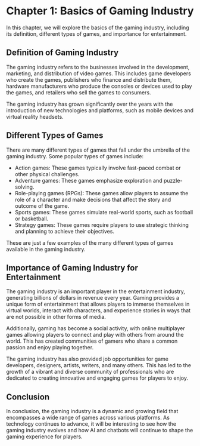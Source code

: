 Chapter 1: Basics of Gaming Industry
====================================

In this chapter, we will explore the basics of the gaming industry, including its definition, different types of games, and importance for entertainment.

Definition of Gaming Industry
-----------------------------

The gaming industry refers to the businesses involved in the development, marketing, and distribution of video games. This includes game developers who create the games, publishers who finance and distribute them, hardware manufacturers who produce the consoles or devices used to play the games, and retailers who sell the games to consumers.

The gaming industry has grown significantly over the years with the introduction of new technologies and platforms, such as mobile devices and virtual reality headsets.

Different Types of Games
------------------------

There are many different types of games that fall under the umbrella of the gaming industry. Some popular types of games include:

* Action games: These games typically involve fast-paced combat or other physical challenges.
* Adventure games: These games emphasize exploration and puzzle-solving.
* Role-playing games (RPGs): These games allow players to assume the role of a character and make decisions that affect the story and outcome of the game.
* Sports games: These games simulate real-world sports, such as football or basketball.
* Strategy games: These games require players to use strategic thinking and planning to achieve their objectives.

These are just a few examples of the many different types of games available in the gaming industry.

Importance of Gaming Industry for Entertainment
-----------------------------------------------

The gaming industry is an important player in the entertainment industry, generating billions of dollars in revenue every year. Gaming provides a unique form of entertainment that allows players to immerse themselves in virtual worlds, interact with characters, and experience stories in ways that are not possible in other forms of media.

Additionally, gaming has become a social activity, with online multiplayer games allowing players to connect and play with others from around the world. This has created communities of gamers who share a common passion and enjoy playing together.

The gaming industry has also provided job opportunities for game developers, designers, artists, writers, and many others. This has led to the growth of a vibrant and diverse community of professionals who are dedicated to creating innovative and engaging games for players to enjoy.

Conclusion
----------

In conclusion, the gaming industry is a dynamic and growing field that encompasses a wide range of games across various platforms. As technology continues to advance, it will be interesting to see how the gaming industry evolves and how AI and chatbots will continue to shape the gaming experience for players.
